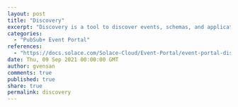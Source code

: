```yaml
---
layout: post
title: "Discovery"
excerpt: "Discovery is a tool to discover events, schemas, and application interactions, running over your event brokers. You can use it to discover, import, and then visualize your event-driven architecture (EDA), including all associated applications, events, and schemas and their relationships from event brokers such as PubSub+ , Apache Kafka, Amazon MSK, or Confluent."
categories:
  - "PubSub+ Event Portal"
references:
  - "https://docs.solace.com/Solace-Cloud/Event-Portal/event-portal-discovery.htm"
date: Thu, 09 Sep 2021 00:00:00 GMT
author: gvensan
comments: true
published: true
share: true
permalink: discovery
---
```

